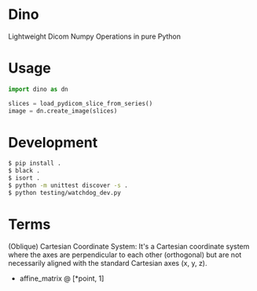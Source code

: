 # Dino
Lightweight Dicom Numpy Operations in pure Python

# Usage

```python
import dino as dn

slices = load_pydicom_slice_from_series()
image = dn.create_image(slices)
```

# Development

```bash
$ pip install .
$ black .
$ isort .
$ python -m unittest discover -s .
$ python testing/watchdog_dev.py
```

# Terms

(Oblique) Cartesian Coordinate System: It's a Cartesian coordinate system where the axes are perpendicular to each other (orthogonal) but are not necessarily aligned with the standard Cartesian axes (x, y, z).

- affine_matrix @ [*point, 1]
